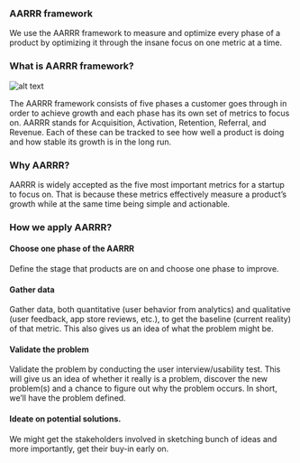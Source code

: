 ### AARRR framework
We use the AARRR framework to measure and optimize every phase of a product by optimizing it through the insane focus on one metric at a time.

### What is AARRR framework?
![alt text][logo]

[logo]: https://cdn-images-1.medium.com/max/1200/1*ftvK9LX6Rdfcv9aByBjqMA.png "AARRR framework"

The AARRR framework consists of five phases a customer goes through in order to achieve growth and each phase has its own set of metrics to focus on. AARRR stands for Acquisition, Activation, Retention, Referral, and Revenue. Each of these can be tracked to see how well a product is doing and how stable its growth is in the long run.

### Why AARRR?
AARRR is widely accepted as the five most important metrics for a startup to focus on. That is because these metrics effectively measure a product’s growth while at the same time being simple and actionable.

### How we apply AARRR?
#### Choose one phase of the AARRR
Define the stage that products are on and choose one phase to improve.

#### Gather data
Gather data, both quantitative (user behavior from analytics) and qualitative (user feedback, app store reviews, etc.), to get the baseline (current reality) of that metric. This also gives us an idea of what the problem might be. 

#### Validate the problem
Validate the problem by conducting the user interview/usability test. This will give us an idea of whether it really is a problem, discover the new problem(s) and a chance to figure out why the problem occurs. In short, we’ll have the problem defined.

#### Ideate on potential solutions. 
We might get the stakeholders involved in sketching bunch of ideas and more importantly, get their buy-in early on. 
